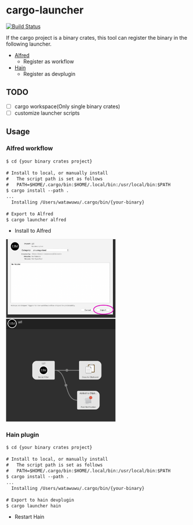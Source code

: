 # cargo-launcher

[![Build Status](https://travis-ci.com/watawuwu/cargo-launcher.svg?branch=master)](https://travis-ci.com/watawuwu/cargo-launcher)

If the cargo project is a binary crates, this tool can register the binary in the following launcher.

- [Alfred](https://www.alfredapp.com/workflows/)
    - Register as workflow
- [Hain](https://hainproject.github.io/hain/docs/)
    - Register as devplugin

## TODO
- [ ] cargo workspace(Only single binary crates)
- [ ] customize launcher scripts

## Usage

### Alfred workflow

```
$ cd {your binary crates project}

# Install to local, or manually install
#   The script path is set as follows
#   PATH=$HOME/.cargo/bin:$HOME/.local/bin:/usr/local/bin:$PATH
$ cargo install --path .
...
  Installing /Users/watawuwu/.cargo/bin/{your-binary}

# Export to Alfred
$ cargo launcher alfred
```

- Install to Alfred

<img src="alfred.png" width="300px">

<img src="workflow.png" width="300px">

### Hain plugin

```
$ cd {your binary crates project}

# Install to local, or manually install
#   The script path is set as follows
#   PATH=$HOME/.cargo/bin:$HOME/.local/bin:/usr/local/bin:$PATH
$ cargo install --path .
...
  Installing /Users/watawuwu/.cargo/bin/{your-binary}

# Export to hain devplugin
$ cargo launcher hain
```

- Restart Hain

